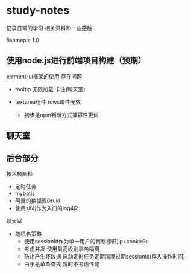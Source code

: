 # study-notes
记录日常的学习
相关资料和一些感触

 fishmaple 1.0

## 使用node.js进行前端项目构建（预期）
    
element-ui框架的使用 存在问题
   - tooltip 无限加载 卡住(聊天室)
   - textarea组件 rows属性无效
      
      - 初步是npm判断方式兼容性更优

聊天室
  - 
      
    
## 后台部分


技术栈阐释
  - 定时任务
  - mybatis
  - 阿里的数据源Druid
  - 使用slf4j作为入口的log4j2

聊天室 
  - 随机名策略
      - 使用sessionId作为单一用户的判断标识(ip+cookie?)
      - 考虑并发 使用最高级别事务隔离
      - 防止产生坏数据 启动定时任务定期清理过期sessionId(存入操作时间)
      - 由于是单条查找 暂时不考虑性能 

          
